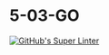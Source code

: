 # 5-03-GO
[![GitHub's Super Linter](https://github.com/daniel-pawelko-ics20/5-03-GO/workflows/GitHub's%20Super%20Linter/badge.svg)](https://github.com/daniel-pawelko-ics20/5-03-GO/actions)
